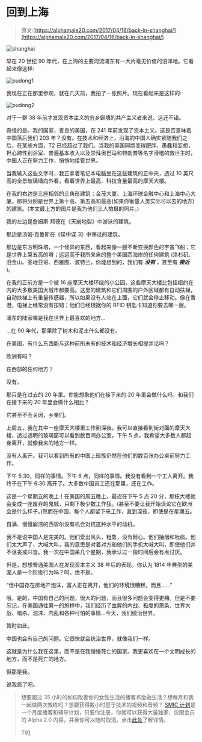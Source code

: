 # 回到上海

> 原文:[https://alphamale20.com/2017/04/16/back-in-shanghai/](https://alphamale20.com/2017/04/16/back-in-shanghai/)

![shanghai](../Images/44d441296e233ae13f23a421cc739ee6.png)

早在 20 世纪 90 年代，在上海的主要河流浦东有一大片毫无价值的沼泽地。它看起来像这样:

![pudong1](../Images/fca5de72917e0cb6b33e0513a966eb34.png)

我现在正在那里参观，就在几天前，我拍了一张照片。现在看起来是这样的:

![pudong2](../Images/0b8b441e47af76e92de2ea8919a78c75.png)

对于一群 38 年前才发现资本主义的穷乡僻壤的共产主义者来说，这还不错。

奇怪的是。我的国家，善良的美国，在 241 年前发现了资本主义。这是否意味着中国落后我们 203 年？没有。在技术和经济上，沿海的中国人确实紧随我们之后，在某些方面，T2 已经超过了我们。当我的美国同胞变得肥胖、愚蠢和妄想，担心跨性别浴室、普遍基本收入以及崇拜奥巴马和特朗普等名字滑稽的救世主时，中国人正在努力工作，悄悄地接管世界。

当我输入这些文字时，我正拿着笔记本电脑坐在这些建筑的正中央，透过 10 英尺高的全景玻璃墙向外看，看着世界上最高、科技含量最高的摩天大楼。

在我的右边是三座相邻的三角形建筑；金茂大厦、上海环球金融中心和上海中心大厦。那将分别是世界上第十高、第五高和最高(如果你衡量人类实际可以去的地方)的建筑。(本文最上方的图片是我为他们三人拍摄的照片。)

我的左边是詹姆斯·邦德在《天崩地裂》中游泳的建筑。

那边是汤姆·克鲁斯在《碟中谍 3》中荡过的建筑。

那边是东方明珠塔，一个怪异的东西，看起来像一艘不断变换颜色的宇宙飞船；它是世界上第五高的塔；远远高于我所来自的整个美国西海岸的任何建筑 (洛杉矶、旧金山、圣地亚哥、西雅图、波特兰，你能想到的，我们有 ***没有*** ，甚至有 ***接近*** )。

在我的正前方是一个被 16 座摩天大楼环绕的小公园，这些摩天大楼比包括纽约在内的大多数美国大城市都要高。这里的建筑和它们周围的户外区域都有自动扶梯，自动扶梯上有重量传感器，所以如果没有人站在上面，它们就会停止移动。像在香港，电梯上经常没有按钮；他们已经根据你的 RFID 钥匙卡知道你要去哪一层。

浦东的陆家嘴是我在世界上最喜欢的地方...

...在 90 年代，那里除了树木和泥土什么都没有。

在美国，有什么东西能与这种前所未有的技术和经济增长相提并论吗？

欧洲有吗？

在西部的任何地方？

没有。

那只是在过去的 20 年里。你能想象他们在接下来的 20 年里会做什么吗，和我们在接下来的 20 年里会做什么相比？

它甚至不会关闭，乡亲们。

上周五，我在其中一座摩天大楼里工作到深夜。我可以直接看到街对面的摩天大楼，透过透明的玻璃窗可以看到数百间办公室。下午 5 点，我希望大多数人都起身离开，就像我来的地方一样。

没有人离开。我可以看到所有的中国上班族仍然在他们的数百张办公桌前努力工作。

下午 5:30，同样的事情。下午 6 点，同样的事情。我没有看到一个工人离开。我终于在下午 6:30 离开了。大多数中国员工还在那里，还在工作。

这是一个星期五的晚上！在美国的周五晚上，最迟在下午 5 点 20 分，那栋大楼就会变成一座废弃的鬼城，只剩下极少数工作狂。(甚至不要让我开始谈论它在欧洲会是什么样子。)然而在中国，每个人都留下来工作，直到深夜，即使是在星期五。

自满、慢慢崩溃的西碧尔没有机会对抗这种水平的动机。

我不是说中国人是完美的。他们爱出风头，粗鲁，没有耐心。他们抽烟和吐痰。他们太大声了，大喊大叫，我的意思是对着对方和他们的手机大喊大叫，即使他们并不沮丧或兴奋。我一次在中国呆几个星期，我承认过一段时间后会有点讨厌。

但是，想想普通美国人在发现资本主义 38 年后的表现。你认为 1814 年典型的美国人是一个阶级行为吗？呵。绝不是。

“但中国存在房地产泡沫，富人正在离开，他们的环境很糟糕，而且……”

哦，是的，中国有自己的问题，很大的问题，而且很多问题会变得更糟。但是不要忘记，在美国通往第一的旅程中，我们经历了血腥的内战、极度的萧条、世界大战、暗杀、泡沫、内乱和各种可怕的事情...今天，我们统治世界。

暂时如此。

中国也会有自己的问题。它很快就会统治世界，就像我们一样。

这就是为什么我在这里，而不是在我慢慢死亡的国家。我更喜欢在一个文明成长的地方，而不是死亡的地方。

但那是我。

说我疯了吧。

> 想要超过 35 小时的如何改善你的女性生活的播客*和*金融生活？想每月和我一起做两次教练吗？想要获得数小时基于技术的视频和音频？ [SMIC 计划](https://alphamale20.kartra.com/page/vIL17)是一个月度播客和辅导计划，只要你注册，你就可以获得大量独家、仅限会员的 Alpha 2.0 内容，并且你可以随时取消。点击[此处](https://alphamale20.kartra.com/page/vIL17)了解详情。
> 
> T9】